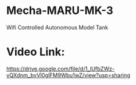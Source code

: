# Mecha-MARU-MK-3
Wifi Controlled Autonomous Model Tank
# Video Link:
https://drive.google.com/file/d/1_lUfbZWz-vQXdnm_bvVl0gIFM9Wbu1wZ/view?usp=sharing
